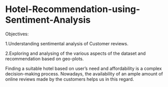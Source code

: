# Hotel-Recommendation-using-Sentiment-Analysis


Objectives:

1.Understanding sentimental analysis of Customer reviews.

2.Exploring and analysing of the various aspects of the dataset and recommendation based on geo-plots.

Finding a suitable hotel based on user’s need and affordability is a complex decision-making process. Nowadays, the availability of an ample amount of online reviews made by the customers helps us in this regard.
